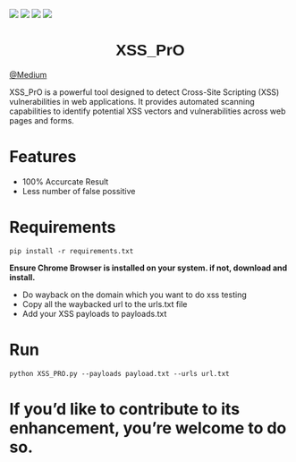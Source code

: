 ![](https://img.shields.io/badge/Xss-automation-blue)
![](https://img.shields.io/badge/Bug-Bounty-orange)
![](https://img.shields.io/badge/VAPT-web-pink)
![](https://img.shields.io/badge/Web-Pentesting-green)

    
<h1 align="center"><font face="Arial">XSS_PrO</font></h1>

[@Medium](https://medium.com/@mithun_/how-i-created-my-first-xss-tool-xss-pro-bugbounty-982a16079baf)

XSS_PrO is a powerful tool designed to detect Cross-Site Scripting (XSS) vulnerabilities in web applications. It provides automated scanning capabilities to identify potential XSS vectors and vulnerabilities across web pages and forms.

# Features

- 100% Accurcate Result
- Less number of false possitive

# Requirements
    pip install -r requirements.txt

**Ensure Chrome Browser is installed on your system. if not, download and install.**
- Do wayback on the domain which you want to do xss testing
- Copy all the waybacked url to the urls.txt file
- Add your XSS payloads to payloads.txt

# Run

    python XSS_PRO.py --payloads payload.txt --urls url.txt


# If you’d like to contribute to its enhancement, you’re welcome to do so.

